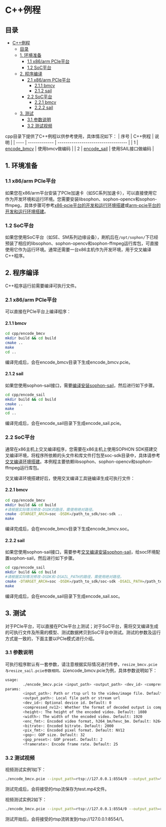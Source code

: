 # C++例程

## 目录

- [C++例程](#c例程)
  - [目录](#目录)
  - [1. 环境准备](#1-环境准备)
    - [1.1 x86/arm PCIe平台](#11-x86arm-pcie平台)
    - [1.2 SoC平台](#12-soc平台)
  - [2. 程序编译](#2-程序编译)
    - [2.1 x86/arm PCIe平台](#21-x86arm-pcie平台)
      - [2.1.1 bmcv](#211-bmcv)
      - [2.1.2 sail](#212-sail)
    - [2.2 SoC平台](#22-soc平台)
      - [2.2.1 bmcv](#221-bmcv)
      - [2.2.2 sail](#222-sail)
  - [3. 测试](#3-测试)
    - [3.1 参数说明](#31-参数说明)
    - [3.2 测试视频](#32-测试视频)

cpp目录下提供了C++例程以供参考使用，具体情况如下：
| 序号  | C++例程      | 说明                                 |
| ---- | ------------- | -----------------------------------  |
| 1    | [encode_bmcv](./encode_bmcv) | 使用bmcv做编码 |
| 2    | [encode_sail](./encode_sail) | 使用SAIL接口做编码 |

## 1. 环境准备
### 1.1 x86/arm PCIe平台
如果您在x86/arm平台安装了PCIe加速卡（如SC系列加速卡），可以直接使用它作为开发环境和运行环境。您需要安装libsophon、sophon-opencv和sophon-ffmpeg，具体步骤可参考[x86-pcie平台的开发和运行环境搭建](../../../docs/Environment_Install_Guide.md#3-x86-pcie平台的开发和运行环境搭建)或[arm-pcie平台的开发和运行环境搭建](../../../docs/Environment_Install_Guide.md#5-arm-pcie平台的开发和运行环境搭建)。

### 1.2 SoC平台
如果您使用SoC平台（如SE、SM系列边缘设备），刷机后在`/opt/sophon/`下已经预装了相应的libsophon、sophon-opencv和sophon-ffmpeg运行库包，可直接使用它作为运行环境。通常还需要一台x86主机作为开发环境，用于交叉编译C++程序。


## 2. 程序编译
C++程序运行前需要编译可执行文件。
### 2.1 x86/arm PCIe平台
可以直接在PCIe平台上编译程序：
#### 2.1.1 bmcv
```bash
cd cpp/encode_bmcv
mkdir build && cd build
cmake .. 
make
cd ..
```
编译完成后，会在encode_bmcv目录下生成encode_bmcv.pcie。

#### 2.1.2 sail
如果您使用sophon-sail接口，需要[编译安装sophon-sail](../../../docs/Environment_Install_Guide.md#33-编译安装sophon-sail)，然后进行如下步骤。
```bash
cd cpp/encode_sail
mkdir build && cd build
cmake ..
make
cd ..
```
编译完成后，会在encode_sail目录下生成encode_sail.pcie。

### 2.2 SoC平台
通常在x86主机上交叉编译程序，您需要在x86主机上使用SOPHON SDK搭建交叉编译环境，将程序所依赖的头文件和库文件打包至soc-sdk目录中，具体请参考[交叉编译环境搭建](../../../docs/Environment_Install_Guide.md#41-交叉编译环境搭建)。本例程主要依赖libsophon、sophon-opencv和sophon-ffmpeg运行库包。

交叉编译环境搭建好后，使用交叉编译工具链编译生成可执行文件：
#### 2.2.1 bmcv
```bash
cd cpp/encode_bmcv
mkdir build && cd build
#请根据实际情况修改-DSDK的路径，需使用绝对路径。
cmake -DTARGET_ARCH=soc -DSDK=/path_to_sdk/soc-sdk ..  
make
```
编译完成后，会在encode_bmcv目录下生成encode_bmcv.soc。

#### 2.2.2 sail
如果您使用sophon-sail接口，需要参考[交叉编译安装sophon-sail](../../../docs/Environment_Install_Guide.md#42-交叉编译安装sophon-sail)，给soc环境配置sophon-sail，然后进行如下步骤。
```bash
cd cpp/encode_sail
mkdir build && cd build
#请根据实际情况修改-DSDK和-DSAIL_PATH的路径，需使用绝对路径。
cmake -DTARGET_ARCH=soc -DSDK=/path_to_sdk/soc-sdk -DSAIL_PATH=/path_to_sail/sophon-sail/build_soc/sophon-sail ..
make
```
编译完成后，会在encode_sail目录下生成encode_sail.soc。

## 3. 测试
对于PCIe平台，可以直接在PCIe平台上测试；对于SoC平台，需将交叉编译生成的可执行文件及所需的模型、测试数据拷贝到SoC平台中测试。测试的参数及运行方式是一致的，下面主要以PCIe模式进行介绍。

### 3.1 参数说明
可执行程序默认有一套参数，请注意根据实际情况进行传参，`resize_bmcv.pcie与resize_sail.pcie参数相同。`以encode_bmcv.pcie为例，具体参数说明如下：
```bash
usage:
        ./encode_bmcv.pcie <input_path> <output_path> <dev_id> <compressed_nv12> <height> <width> <enc_fmt> <bitrate> <pix_fmt> <gop> <gop_preset> <framerate>
params:
        <input_path>: Path or rtsp url to the video/image file. Default: ../datasets/test_car_person_1080P.mp4
        <output_path>: Local file path or stream url
        <dev_id>: Optional device id. Default: 0
        <compressed_nv12>: Whether the format of decoded output is compressed NV12. Default: true
        <height>: The height of the encoded video. Default: 1080
        <width>: The width of the encoded video. Default: 1920
        <enc_fmt>: Encoded video format, h264_bm/hevc_bm. Default: h264_bm
        <bitrate>: Encoded bitrate. Default: 2000
        <pix_fmt>: Encoded pixel format. Default: NV12
        <gop>: GOP size. Default: 32
        <gop_preset>: GOP preset. Default: 2
        <framerate>: Encode frame rate. Default: 25
```
### 3.2 测试视频
视频测试实例1如下：
```bash
./encode_bmcv.pcie --input_path=rtsp://127.0.0.1:8554/0 --output_path=test.mp4
```
测试完成后，会将接受的rtsp流保存为test.mp4文件。

视频测试实例2如下：
```bash
./encode_bmcv.pcie --input_path=rtsp://127.0.0.1:8554/0 --output_path=rtsp://127.0.0.1:8554/1
```
测试开始后，会将接受的rtsp流转发到rtsp://127.0.0.1:8554/1。
